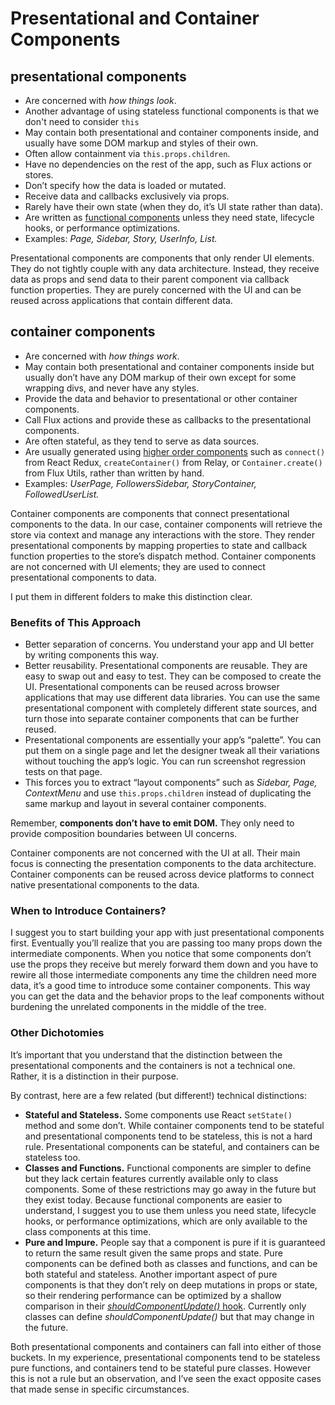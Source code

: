 # Presentational and Container Components

## presentational components

- Are concerned with *how things look*.
- Another advantage of using stateless functional components is that we don't need to consider `this`
- May contain both presentational and container components inside, and usually have some DOM markup and styles of their own.
- Often allow containment via `this.props.children`.
- Have no dependencies on the rest of the app, such as Flux actions or stores.
- Don’t specify how the data is loaded or mutated.
- Receive data and callbacks exclusively via props.
- Rarely have their own state (when they do, it’s UI state rather than data).
- Are written as [functional components](https://facebook.github.io/react/blog/2015/10/07/react-v0.14.html#stateless-functional-components) unless they need state, lifecycle hooks, or performance optimizations.
- Examples: *Page, Sidebar, Story, UserInfo, List.*

Presentational components are components that only render UI elements. They do not tightly couple with any data architecture. Instead, they receive data as props and send data to their parent component via callback function properties. They are purely concerned with the UI and can be reused across applications that contain different data.

## container components

- Are concerned with *how things work*.
- May contain both presentational and container components inside but usually don’t have any DOM markup of their own except for some wrapping divs, and never have any styles.
- Provide the data and behavior to presentational or other container components.
- Call Flux actions and provide these as callbacks to the presentational components.
- Are often stateful, as they tend to serve as data sources.
- Are usually generated using [higher order components](https://medium.com/@dan_abramov/mixins-are-dead-long-live-higher-order-components-94a0d2f9e750) such as `connect()` from React Redux, `createContainer()` from Relay, or `Container.create()` from Flux Utils, rather than written by hand.
- Examples: *UserPage, FollowersSidebar, StoryContainer, FollowedUserList.*

Container components are components that connect presentational components to the data. In our case, container components will retrieve the store via context and manage any interactions with the store. They render presentational components by mapping properties to state and callback function properties to the store’s dispatch method. Container components are not concerned with UI elements; they are used to connect presentational components to data.

I put them in different folders to make this distinction clear.

### Benefits of This Approach

- Better separation of concerns. You understand your app and UI better by writing components this way.
- Better reusability. Presentational components are reusable. They are easy to swap out and easy to test. They can be composed to create the UI. Presentational components can be reused across browser applications that may use different data libraries. You can use the same presentational component with completely different state sources, and turn those into separate container components that can be further reused.
- Presentational components are essentially your app’s “palette”. You can put them on a single page and let the designer tweak all their variations without touching the app’s logic. You can run screenshot regression tests on that page.
- This forces you to extract “layout components” such as *Sidebar, Page, ContextMenu* and use `this.props.children` instead of duplicating the same markup and layout in several container components.

Remember, **components don’t have to emit DOM.** They only need to provide composition boundaries between UI concerns.

Container components are not concerned with the UI at all. Their main focus is connecting the presentation components to the data architecture. Container components can be reused across device platforms to connect native presentational components to the data.

### When to Introduce Containers?

I suggest you to start building your app with just presentational components first. Eventually you’ll realize that you are passing too many props down the intermediate components. When you notice that some components don’t use the props they receive but merely forward them down and you have to rewire all those intermediate components any time the children need more data, it’s a good time to introduce some container components. This way you can get the data and the behavior props to the leaf components without burdening the unrelated components in the middle of the tree.

### Other Dichotomies

It’s important that you understand that the distinction between the presentational components and the containers is not a technical one. Rather, it is a distinction in their purpose.

By contrast, here are a few related (but different!) technical distinctions:

- **Stateful and Stateless.** Some components use React `setState()` method and some don’t. While container components tend to be stateful and presentational components tend to be stateless, this is not a hard rule. Presentational components can be stateful, and containers can be stateless too.
- **Classes and Functions.** Functional components are simpler to define but they lack certain features currently available only to class components. Some of these restrictions may go away in the future but they exist today. Because functional components are easier to understand, I suggest you to use them unless you need state, lifecycle hooks, or performance optimizations, which are only available to the class components at this time.
- **Pure and Impure.** People say that a component is pure if it is guaranteed to return the same result given the same props and state. Pure components can be defined both as classes and functions, and can be both stateful and stateless. Another important aspect of pure components is that they don’t rely on deep mutations in props or state, so their rendering performance can be optimized by a shallow comparison in their [*shouldComponentUpdate()* hook](https://facebook.github.io/react/docs/pure-render-mixin.html). Currently only classes can define *shouldComponentUpdate()* but that may change in the future.

Both presentational components and containers can fall into either of those buckets. In my experience, presentational components tend to be stateless pure functions, and containers tend to be stateful pure classes. However this is not a rule but an observation, and I’ve seen the exact opposite cases that made sense in specific circumstances.
